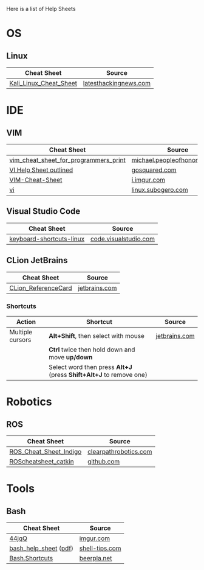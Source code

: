 Here is a list of Help Sheets

# OS

## Linux

| Cheat Sheet | Source |
|-------------|--------|
| [Kali_Linux_Cheat_Sheet](os/linux/Kali_Linux_Cheat_Sheet.png) | [latesthackingnews.com](https://www.latesthackingnews.com/wp-content/uploads/2015/08/Kali_Linux_Cheat_Sheet.png) |

# IDE

## VIM

| Cheat Sheet | Source |
|-------------|--------|
| [vim_cheat_sheet_for_programmers_print](ide/vim/vim_cheat_sheet_for_programmers_print.png) | [michael.peopleofhonoronly.com](http://michael.peopleofhonoronly.com/vim/vim_cheat_sheet_for_programmers_print.png) |
| [VI Help Sheet outlined](ide/vim/VI_Help_Sheet_outlined.pdf) | [gosquared.com](http://downloads.gosquared.com/help_sheets/10/VI%20Help%20Sheet%20outlined.pdf) |
| [VIM-Cheat-Sheet](ide/vim/VIM-Cheat-Sheet.jpg) | [i.imgur.com](http://i.imgur.com/TVmDF.png) |
| [vi](ide/vim/vi.odt) | [linux.subogero.com](http://linux.subogero.com/wp-content/uploads/2011/07/vi.odt) |

## Visual Studio Code

| Cheat Sheet | Source |
|-------------|--------|
| [keyboard-shortcuts-linux](ide/visualstudio_code/keyboard-shortcuts-linux.pdf) | [code.visualstudio.com](https://code.visualstudio.com/shortcuts/keyboard-shortcuts-linux.pdf) |

## CLion JetBrains

| Cheat Sheet | Source |
|-------------|--------|
| [CLion_ReferenceCard](ide/clion/CLion_ReferenceCard.pdf) | [jetbrains.com](https://resources.jetbrains.com/assets/products/clion/CLion_ReferenceCard.pdf) |

### Shortcuts

| Action | Shortcut | Source |
|--------|----------|--------|
| Multiple cursors | **Alt+Shift**, then select with mouse | [jetbrains.com](https://blog.jetbrains.com/clion/2016/07/become-multi-armed-with-clions-multiple-cursors/) |
| | **Ctrl** twice then hold down and move **up/down** | |
| | Select word then press **Alt+J** (press **Shift+Alt+J** to remove one)| |

# Robotics

## ROS

| Cheat Sheet | Source |
|-------------|--------|
| [ROS_Cheat_Sheet_Indigo](robotics/ros/ROS_Cheat_Sheet_Indigo.pdf) | [clearpathrobotics.com](http://bit.ly/1RCVMaB) |
| [ROScheatsheet_catkin](robotics/ros/ROScheatsheet_catkin.pdf) | [github.com](https://github.com/ros/cheatsheet/releases/download/0.0.1/ROScheatsheet_catkin.pdf) |

# Tools

## Bash

| Cheat Sheet | Source |
|-------------|--------|
| [44jqQ](tools/bash/44jqQ.png) | [imgur.com](http://imgur.com/44jqQ) |
| [bash_help_sheet](tools/bash/bash_help_sheet.jpg) ([pdf](tools/bash/bash-help-sheet.pdf)) | [shell-tips.com](https://www.shell-tips.com/posts/6/) |
| [Bash.Shortcuts](tools/bash/Bash.Shortcuts.pdf) | [beerpla.net](http://beerpla.net/downloads/Bash.Shortcuts.pdf) |